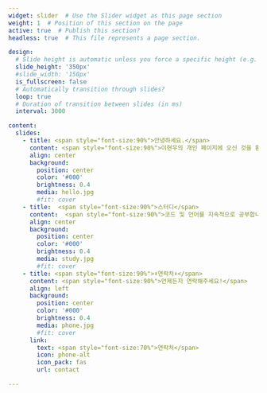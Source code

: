 ```yaml
---
widget: slider  # Use the Slider widget as this page section
weight: 1  # Position of this section on the page
active: true  # Publish this section?
headless: true  # This file represents a page section.

design:
  # Slide height is automatic unless you force a specific height (e.g. '400px')
  slide_height: '350px'
  #slide_width: '150px'
  is_fullscreen: false
  # Automatically transition through slides?
  loop: true
  # Duration of transition between slides (in ms)
  interval: 3000

content:
  slides:
    - title: <span style="font-size:90%">안녕하세요.</span>
      content: <span style="font-size:90%">이현우의 개인 페이지에 오신 것을 환영합니다!<span style="font-size:90%">
      align: center
      background:
        position: center
        color: '#000'
        brightness: 0.4
        media: hello.jpg
        #fit: cover
    - title:  <span style="font-size:90%">스터디</span>
      content:  <span style="font-size:90%">코드 및 언어를 지속적으로 공부합니다</span>
      align: center
      background:
        position: center
        color: '#000'
        brightness: 0.4
        media: study.jpg
        #fit: cover
    - title: <span style="font-size:90%">⬇️연락처⬇️</span>
      content: <span style="font-size:90%">언제든지 연락해주세요!</span>
      align: left
      background:
        position: center
        color: '#000'
        brightness: 0.4
        media: phone.jpg
        #fit: cover
      link:
        text: <span style="font-size:70%">연락처</span>
        icon: phone-alt
        icon_pack: fas
        url: contact

---
```

